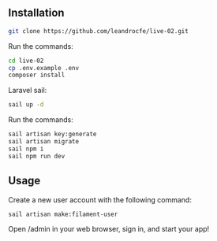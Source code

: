 ## Installation

```bash
git clone https://github.com/leandrocfe/live-02.git
```

Run the commands:

```bash
cd live-02
cp .env.example .env
composer install
```

Laravel sail:

```bash
sail up -d
```

Run the commands:

```bash
sail artisan key:generate
sail artisan migrate
sail npm i
sail npm run dev
```

## Usage
Create a new user account with the following command:

```bash
sail artisan make:filament-user
```

Open /admin in your web browser, sign in, and start your app!